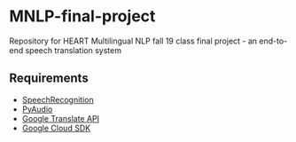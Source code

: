 # MNLP-final-project
Repository for HEART Multilingual NLP fall 19 class final project - an end-to-end speech translation system

## Requirements
* [SpeechRecognition](https://pypi.org/project/SpeechRecognition/)
* [PyAudio](https://pypi.org/project/PyAudio/)
* [Google Translate API](https://cloud.google.com/translate/docs/basic/setup-basic)
* [Google Cloud SDK](https://cloud.google.com/sdk/docs/downloads-interactive)
